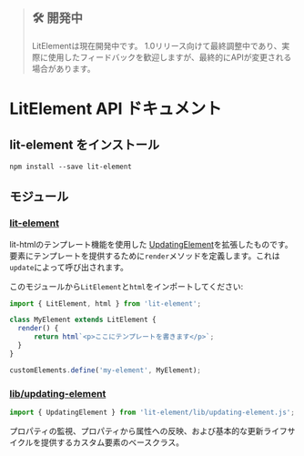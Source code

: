 <!-- original:
> ## 🛠 Status: In Development
> LitElement is currently in development. It's on the fast track to a 1.0 release, so we encourage you to use it and give us your feedback, but there are things that haven't been finalized yet and you can expect some changes.

# LitElement API Documentation

## Install lit-element

```
npm install --save lit-element
```

## Modules

### [lit-element](/api/modules/_lit_element_.html)

Extends [UpdatingElement](#lib-updating-element) to include lit-html templating. Users define a `render` method to provide an element template, which is called when required by `update`.

Import `LitElement` and `html` from this module to create a component:

```js
import { LitElement, html } from 'lit-element';

class MyElement extends LitElement {
  render() {
      return html`<p>your template here</p>`;
  }
}

customElements.define('my-element', MyElement);
```

### [lib/updating-element](/api/modules/_lib_updating_element_.html)

```js
import { UpdatingElement } from 'lit-element/lib/updating-element.js';
```

Custom Element base class that supports declaring observable properties, reflecting attributes to properties, and the core update lifecycle methods.
-->
> ## 🛠 開発中
> LitElementは現在開発中です。 1.0リリース向けて最終調整中であり、実際に使用したフィードバックを歓迎しますが、最終的にAPIが変更される場合があります。

# LitElement API ドキュメント

## lit-element をインストール

```
npm install --save lit-element
```

## モジュール

### [lit-element](/api/modules/_lit_element_.html)

lit-htmlのテンプレート機能を使用した [UpdatingElement](#lib-updating-element)を拡張したものです。要素にテンプレートを提供するために`render`メソッドを定義します。これは`update`によって呼び出されます。

このモジュールから`LitElement`と`html`をインポートしてください:

```js
import { LitElement, html } from 'lit-element';

class MyElement extends LitElement {
  render() {
      return html`<p>ここにテンプレートを書きます</p>`;
  }
}

customElements.define('my-element', MyElement);
```

### [lib/updating-element](/api/modules/_lib_updating_element_.html)

```js
import { UpdatingElement } from 'lit-element/lib/updating-element.js';
```

プロパティの監視、プロパティから属性への反映、および基本的な更新ライフサイクルを提供するカスタム要素のベースクラス。
